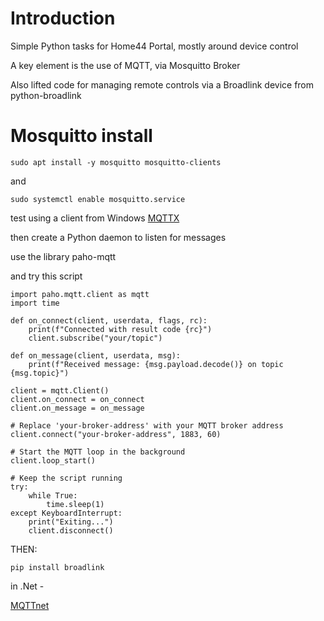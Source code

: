 # Introduction 
Simple Python tasks for Home44 Portal, mostly around device control

A key element is the use of MQTT, via Mosquitto Broker

Also lifted code for managing remote controls via a Broadlink device from python-broadlink

# Mosquitto install

```
sudo apt install -y mosquitto mosquitto-clients
```

and 
```
sudo systemctl enable mosquitto.service
```

test using a client from Windows
[MQTTX](https://mqttx.app/)


then create a Python daemon to listen for messages

use the library paho-mqtt

and try this script
```
import paho.mqtt.client as mqtt
import time

def on_connect(client, userdata, flags, rc):
    print(f"Connected with result code {rc}")
    client.subscribe("your/topic")

def on_message(client, userdata, msg):
    print(f"Received message: {msg.payload.decode()} on topic {msg.topic}")

client = mqtt.Client()
client.on_connect = on_connect
client.on_message = on_message

# Replace 'your-broker-address' with your MQTT broker address
client.connect("your-broker-address", 1883, 60)

# Start the MQTT loop in the background
client.loop_start()

# Keep the script running
try:
    while True:
        time.sleep(1)
except KeyboardInterrupt:
    print("Exiting...")
    client.disconnect()

```


THEN:

```
pip install broadlink
```


in .Net - 

[MQTTnet](https://github.com/dotnet/MQTTnet)